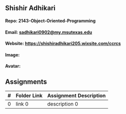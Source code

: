 ## Shishir Adhikari
#### Repo: 2143-Object-Oriented-Programming
#### Email: sadhikari0902@my.msutexas.edu

#### Website: https://shishiradhikari205.wixsite.com/ccrcs

#### Image:



#### Avatar:




## Assignments

|  #  | Folder Link | Assignment Description |
| :-: | ----------- | ---------------------- |
|  0  | link 0      | description 0          |

